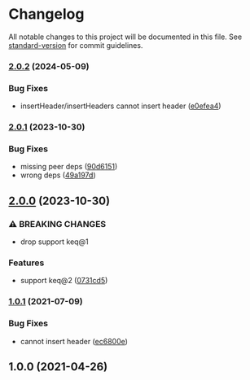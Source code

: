 # Changelog

All notable changes to this project will be documented in this file. See [standard-version](https://github.com/conventional-changelog/standard-version) for commit guidelines.

### [2.0.2](https://www.github.com/keq-request/keq-headers/compare/v2.0.1...v2.0.2) (2024-05-09)


### Bug Fixes

* insertHeader/insertHeaders cannot insert header ([e0efea4](https://www.github.com/keq-request/keq-headers/commit/e0efea422b4daed19958bbf042f29a8eddd184d5))

### [2.0.1](https://www.github.com/keq-request/keq-headers/compare/v2.0.0...v2.0.1) (2023-10-30)


### Bug Fixes

* missing peer deps ([90d6151](https://www.github.com/keq-request/keq-headers/commit/90d61512438c8eaf92ef9167af91724b11cbf022))
* wrong deps ([49a197d](https://www.github.com/keq-request/keq-headers/commit/49a197d77f632c9ce1bb46ab0f9778517e2372e0))

## [2.0.0](https://www.github.com/keq-request/keq-headers/compare/v1.0.1...v2.0.0) (2023-10-30)


### ⚠ BREAKING CHANGES

* drop support keq@1

### Features

* support keq@2 ([0731cd5](https://www.github.com/keq-request/keq-headers/commit/0731cd543ecc9a2fe7b7e80d6022582584b62c53))

### [1.0.1](https://www.github.com/keq-request/keq-headers/compare/v1.0.0...v1.0.1) (2021-07-09)


### Bug Fixes

* cannot insert header ([ec6800e](https://www.github.com/keq-request/keq-headers/commit/ec6800ef33c0e2c18705cf56c53e490617b86d10))

## 1.0.0 (2021-04-26)
